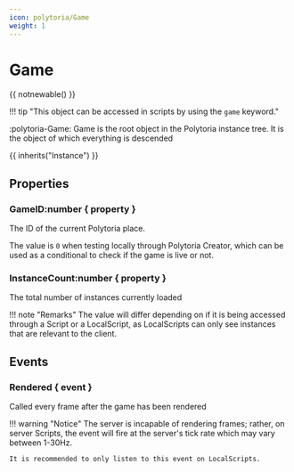 ```yaml
---
icon: polytoria/Game
weight: 1
---
```


# Game

{{ notnewable() }}

!!! tip "This object can be accessed in scripts by using the `game` keyword."

:polytoria-Game: Game is the root object in the Polytoria instance tree. It is the object of which everything is descended

{{ inherits("Instance") }}

## Properties
### GameID:number { property }
The ID of the current Polytoria place.

The value is `0` when testing locally through Polytoria Creator, which can be used as a conditional to check if the game is live or not.

### InstanceCount:number { property }
The total number of instances currently loaded

!!! note "Remarks"
    The value will differ depending on if it is being accessed through a Script or a LocalScript, as LocalScripts can only see instances that are relevant to the client.

## Events
### Rendered { event }
Called every frame after the game has been rendered

!!! warning "Notice"
    The server is incapable of rendering frames; rather, on server Scripts, the event will fire at the server's tick rate which may vary between 1-30Hz.

    It is recommended to only listen to this event on LocalScripts.